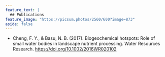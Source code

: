 ```yaml
---
feature_text: |
  ## Publications
feature_image: "https://picsum.photos/2560/600?image=873"
aside: false
---
```


* Cheng, F. Y., & Basu, N. B. (2017). Biogeochemical hotspots: Role of small water bodies in landscape nutrient processing. Water Resources Research. https://doi.org/10.1002/2016WR020102
